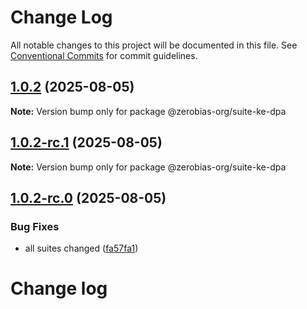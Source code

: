 # Change Log

All notable changes to this project will be documented in this file.
See [Conventional Commits](https://conventionalcommits.org) for commit guidelines.

## [1.0.2](https://github.com/zerobias-org/suite/compare/@zerobias-org/suite-ke-dpa@1.0.2-rc.1...@zerobias-org/suite-ke-dpa@1.0.2) (2025-08-05)

**Note:** Version bump only for package @zerobias-org/suite-ke-dpa





## [1.0.2-rc.1](https://github.com/zerobias-org/suite/compare/@zerobias-org/suite-ke-dpa@1.0.2-rc.0...@zerobias-org/suite-ke-dpa@1.0.2-rc.1) (2025-08-05)

**Note:** Version bump only for package @zerobias-org/suite-ke-dpa





## [1.0.2-rc.0](https://github.com/zerobias-org/suite/compare/@zerobias-org/suite-ke-dpa@1.0.1...@zerobias-org/suite-ke-dpa@1.0.2-rc.0) (2025-08-05)


### Bug Fixes

* all suites changed ([fa57fa1](https://github.com/zerobias-org/suite/commit/fa57fa1af7628003297df46b2d7740fe95bd2666))





# Change log
